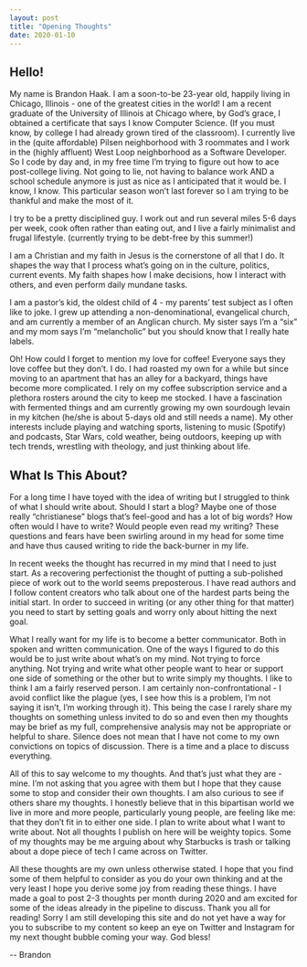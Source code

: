 ```yaml
---
layout: post
title: "Opening Thoughts"
date: 2020-01-10
---
```



## Hello!
My name is Brandon Haak. I am a soon-to-be 23-year old, happily  living in Chicago, Illinois - one of the greatest cities in the world! I am a recent graduate of the University of Illinois at Chicago where, by God’s grace, I obtained a certificate that says I know Computer Science. (If you must know, by college I had already grown tired of the classroom). I currently live in the (quite affordable) Pilsen neighborhood with 3 roommates and I work in the (highly affluent) West Loop neighborhood as a Software Developer. So I code by day and, in my free time I’m trying to figure out how to ace post-college living. Not going to lie, not having to balance work AND a school schedule anymore is just as nice as I anticipated that it would be. I know, I know. This particular season won’t last forever so I am trying to be thankful and make the most of it.

I try to be a pretty disciplined guy. I work out and run several miles 5-6 days per week, cook often rather than eating out, and I live a fairly minimalist and frugal lifestyle. (currently trying to be debt-free by this summer!)

I am a Christian and my faith in Jesus is the cornerstone of all that I do. It shapes the way that I process what’s going on in the culture, politics, current events. My faith shapes how I make decisions, how I interact with others, and even perform daily mundane tasks.

I am a pastor’s kid, the oldest child of 4 - my parents’ test subject as I often like to joke. I grew up attending a non-denominational, evangelical church, and am currently a member of an Anglican church. My sister says I’m a “six” and my mom says I’m “melancholic” but you should know that I really hate labels.

Oh! How could I forget to mention my love for coffee! Everyone says they love coffee but they don’t. I do. I had roasted my own for a while but since moving to an apartment that has an alley for a backyard, things have become more complicated. I rely on my coffee subscription service and a plethora rosters around the city to keep me stocked. I have a fascination with fermented things and am currently growing my own sourdough levain in my kitchen (he/she is about 5-days old and still needs a name). My other interests include playing and watching sports, listening to music (Spotify) and podcasts, Star Wars, cold weather, being outdoors, keeping up with tech trends, wrestling with theology, and just thinking about life.

## What Is This About?
For a long time I have toyed with the idea of writing but I struggled to think of what I should write about. Should I start a blog? Maybe one of those really “christianese” blogs that’s feel-good and has a lot of big words? How often would I have to write? Would people even read my writing? These questions and fears have been swirling around in my head for some time and have thus caused writing to ride the back-burner in my life. 

In recent weeks the thought has recurred in my mind that I need to just start. As a recovering perfectionist the thought of putting a sub-polished piece of work out to the world seems preposterous. I have read authors and I follow content creators who talk about one of the hardest parts being the initial start. In order to succeed in writing (or any other thing for that matter) you need to start by setting goals and worry only about hitting the next goal.

What I really want for my life is to become a better communicator. Both in spoken and written communication. One of the ways I figured to do this would be to just write about what’s on my mind. Not trying to force anything. Not trying and write what other people want to hear or support one side of something or the other but to write simply my thoughts. I like to think I am a fairly reserved person. I am certainly non-confrontational - I avoid conflict like the plague (yes, I see how this is a problem, I’m not saying it isn’t, I’m working through it). This being the case I rarely share my thoughts on something unless invited to do so and even then my thoughts may be brief as my full, comprehensive analysis may not be appropriate or helpful to share. Silence does not mean that I have not come to my own convictions on topics of discussion. There is a time and a place to discuss everything.

All of this to say welcome to my thoughts. And that’s just what they are - mine. I’m not asking that you agree with them but I hope that they cause some to stop and consider their own thoughts. I am also curious to see if others share my thoughts. I honestly believe that in this bipartisan world we live in more and more people, particularly young people,  are feeling like me: that they don’t fit in to either one side.  I plan to write about what I want to write about. Not all thoughts I publish on here will be weighty topics. Some of my thoughts may be me arguing about why Starbucks is trash or talking about a dope piece of tech I came across on Twitter. 

All these thoughts are my own unless otherwise stated. I hope that you find some of them helpful to consider as you do your own thinking and at the very least I hope you derive some joy from reading these things. I have made a goal to post 2-3 thoughts per month during 2020 and am excited for some of the ideas already in the pipeline to discuss. Thank you all for reading! Sorry I am still developing this site and do not yet have a way for you to subscribe to my content so keep an eye on Twitter and Instagram for my next thought bubble coming your way. God bless!

-- Brandon 


